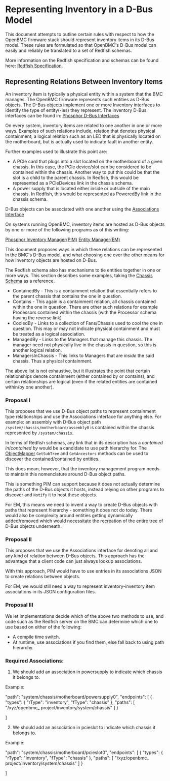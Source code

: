 # Representing Inventory in a D-Bus Model

This document attempts to outline certain rules with respect to how the OpenBMC
firmware stack should represent inventory items in its D-Bus model. These rules
are formulated so that OpenBMC's D-Bus model can easily and reliably be
translated to a set of Redfish schemas.

More information on the Redfish specification and schemas can be found here:
[Redfish Specification](http://redfish.dmtf.org/schemas/DSP0266_1.6.1.html).

## Representing Relations Between Inventory Items

An inventory item is typically a physical entity within a system that the BMC
manages. The OpenBMC firmware represents such entities as D-Bus objects. The
D-Bus objects implement one or more Inventory interfaces to identify the type of
entity(-ies) they represent. The inventory D-Bus interfaces can be found in:
[Phosphor D-Bus Interfaces](https://github.com/openbmc/phosphor-dbus-interfaces/tree/master/xyz/openbmc_project/Inventory/Item)

On every system, inventory items are related to one another in one or more ways.
Examples of such relations include, relation that denotes physical containment;
a logical relation such as an LED that is physically located on the motherboard,
but is actually used to indicate fault in another entity.

Further examples used to illustrate this point are:
* A PCIe card that plugs into a slot located on the motherboard of a given
  chassis. In this case, the PCIe device/slot can be considered to be contained
  within the chassis. Another way to put this could be that the slot is a child
  to the parent chassis. In Redfish, this would be represented as a PCIeDevices
  link in the chassis schema.
* A power supply that is located either inside or outside of the main chassis.
  In Redfish, this would be represented as PoweredBy link in the chassis schema.

D-Bus objects can be associated with one another using the [Associations
Interface](https://github.com/openbmc/docs/blob/master/architecture/object-mapper.md#associations)

On systems running OpenBMC, inventory items are hosted as D-Bus objects by one
or more of the following programs as of this writing:

[Phosphor Inventory Manager(PIM)](https://github.com/openbmc/phosphor-inventory-manager)
[Entity Manager(EM)](https://github.com/openbmc/entity-manager/)

This document proposes ways in which these relations can be represented in the
BMC's D-Bus model, and what choosing one over the other means for how inventory
objects are hosted on D-Bus.

The Redfish schema also has mechanisms to tie entities together in one or more
ways. This section describes some examples, taking the [Chassis Schema](https://redfish.dmtf.org/schemas/v1/Chassis.v1_15_0.json)
as a reference.

* ContainedBy - This is a containment relation that essentially refers to
  the parent chassis that contains the one in question.
* Contains - This again is a containment relation, all chassis contained within
  the one in question. There are other such relations for example Processors
  contained within the chassis (with the Processor schema having the reverse
  link)
* CooledBy - Links to a collection of Fans/Chassis used to cool the one in
  question. This may or may not indicate physical containment and must be
  treated as a logical association.
* ManagedBy - Links to the Managers that manage this chassis. The manager need
  not physically live in the chassis in question, so this is another logical
  relation.
* ManagersInChassis - This links to Managers that are *inside* the said chassis.
  Thus a physical containment.

The above list is not exhaustive, but it illustrates the point that certain
relationships denote containment (either contained by or contains), and certain
relationships are logical (even if the related entities are contained
within/by one another).

### Proposal I

This proposes that we use D-Bus object paths to represent containment type
relationships and use the Associations interface for anything else. For example:
an assembly with D-Bus object path `/system/chassis/motherboard/assembly0`
is contained within the chassis represented by `/system/chassis`.

In terms of Redfish schemas, any link that in its description has a *contained
in*/*contained by* would be a candidate to use path hierarchy for. The
[ObjectMapper](https://github.com/openbmc/docs/blob/master/architecture/object-mapper.md)
`GetSubTree` and `GetAncestors` methods can be used to discover the
contained/contained by entities.

This does mean, however, that the inventory management program needs to maintain
this nomenclature around D-Bus object paths.

This is something PIM can support because it does not actually determine the
paths of the D-Bus objects it hosts, instead relying on other programs to
discover and `Notify` it to host these objects.

For EM, this means we need to invent a way to create D-Bus objects with paths
that represent hierarchy - something it does not do today. There would also be
complexity around entities getting dynamically added/removed which would
necessitate the recreation of the entire tree of D-Bus objects underneath.


### Proposal II

This proposes that we use the Associations interface for denoting all and any
kind of relation between D-Bus objects. This approach has the advantage that a
client code can just always lookup associations.

With this approach, PIM would have to use entries in its associations JSON to
create relations between objects.

For EM, we would still need a way to represent inventory-inventory item
associations in its JSON configuration files.


### Proposal III

We let implementations decide which of the above two methods to use, and code
such as the Redfish server on the BMC can determine which one to use based
on either of the following:

* A compile time switch.
* At runtime, use associations if you find them, else fall back to using path
  hierarchy.

### Required Associations:

1. We should add an association in powersupply to indicate which chassis it belongs to.

  Example:

  "path": "system/chassis/motherboard/powersupply0",
  "endpoints":
  [
  	{
  		"types":
  		{
  			"rType": "inventory",
  			"fType": "chassis"
  		},
  		"paths":
  		[
  			"/xyz/openbmc_ project/inventory/system/chassis"
  		]
  	}

  ]

2. We should add an association in pcieslot to indicate which chassis it belongs to.

  Example:

  "path": "system/chassis/motherboard/pcieslot0",
  "endpoints":
  [
  	{
  		"types":
  		{
  			"rType": "inventory",
  			"fType": "chassis"
  		},
  		"paths":
  		[
  			"/xyz/openbmc_ project/inventory/system/chassis"
  		]
  	}

  ]
